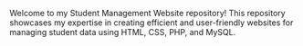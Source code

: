 Welcome to my Student Management Website repository! This repository showcases my expertise in creating efficient and user-friendly websites for managing student data using HTML, CSS, PHP, and MySQL.

